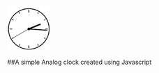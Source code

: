 <img src="https://github.com/PHNX-MOD/javascript_projects/blob/master/Images/clock.PNG" width="100">

##A simple Analog clock created using Javascript 
